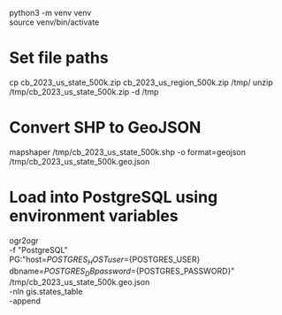 python3 -m venv venv    
source venv/bin/activate

# Set file paths
cp cb_2023_us_state_500k.zip cb_2023_us_region_500k.zip /tmp/
unzip /tmp/cb_2023_us_state_500k.zip -d /tmp

# Convert SHP to GeoJSON
mapshaper /tmp/cb_2023_us_state_500k.shp -o format=geojson /tmp/cb_2023_us_state_500k.geo.json

# Load into PostgreSQL using environment variables
ogr2ogr \
  -f "PostgreSQL" \
  PG:"host=${POSTGRES_HOST} user=${POSTGRES_USER} dbname=${POSTGRES_DB} password=${POSTGRES_PASSWORD}" \
  /tmp/cb_2023_us_state_500k.geo.json \
  -nln gis.states_table \
  -append
